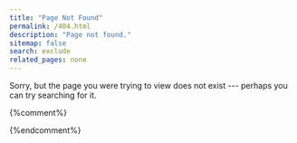 ```yaml
---
title: "Page Not Found"
permalink: /404.html
description: "Page not found."
sitemap: false
search: exclude
related_pages: none
---  
```


Sorry, but the page you were trying to view does not exist --- perhaps you can try searching for it.

{%comment%}
<script type="text/javascript">
  var GOOG_FIXURL_LANG = 'en';
  var GOOG_FIXURL_SITE = '{{ site.url }}'
</script>
<script type="text/javascript"
  src="http://linkhelp.clients.google.com/tbproxy/lh/wm/fixurl.js">
</script>
{%endcomment%}